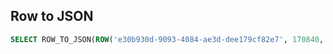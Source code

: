 ## Row to JSON
```sql
SELECT ROW_TO_JSON(ROW('e30b930d-9093-4084-ae3d-dee179cf82e7', 170840, true, 10, 'modus.mp4',	1));	
```